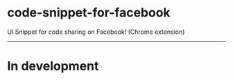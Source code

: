 # code-snippet-for-facebook
UI Snippet for code sharing on Facebook! (Chrome extension)

---

# In development
